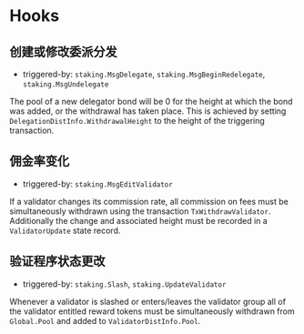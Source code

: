 <!--
order: 5
-->

# Hooks

## 创建或修改委派分发
 
 - triggered-by: `staking.MsgDelegate`, `staking.MsgBeginRedelegate`, `staking.MsgUndelegate`

The pool of a new delegator bond will be 0 for the height at which the bond was
added, or the withdrawal has taken place. This is achieved by setting
`DelegationDistInfo.WithdrawalHeight` to the height of the triggering transaction. 

## 佣金率变化
 
 - triggered-by: `staking.MsgEditValidator`

If a validator changes its commission rate, all commission on fees must be
simultaneously withdrawn using the transaction `TxWithdrawValidator`.
Additionally the change and associated height must be recorded in a
`ValidatorUpdate` state record.

## 验证程序状态更改
 
 - triggered-by: `staking.Slash`, `staking.UpdateValidator`

Whenever a validator is slashed or enters/leaves the validator group all of the
validator entitled reward tokens must be simultaneously withdrawn from
`Global.Pool` and added to `ValidatorDistInfo.Pool`. 
